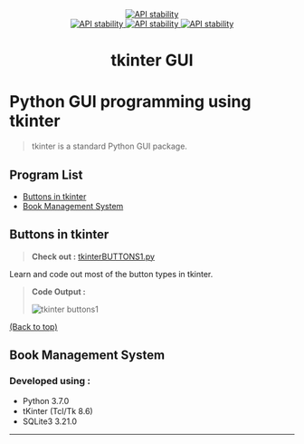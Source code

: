 <div align="center">
  <a href="https://www.python.org/">
    <img src="http://ForTheBadge.com/images/badges/made-with-python.svg"
      alt="API stability" />
  </a>
</div>

<div align="center">
  <!-- Contributors -->
  <a href="https://github.com/somrajchowdhury/Python_GUI_tkinter/graphs/contributors">
    <img src="https://img.shields.io/badge/contributor(s)-1-red.svg"
      alt="API stability" />
  </a>

  <!-- Python Version -->
  <a href="https://github.com/somrajchowdhury/PythonCodes/">
    <img src="https://img.shields.io/badge/Python-3.x-blue.svg"
      alt="API stability" />
  </a>
  
  <!-- Number of Codes -->
  <a href="https://github.com/somrajchowdhury/PythonCodes/">
    <img src="https://img.shields.io/badge/1-codes-brightgreen.svg"
      alt="API stability" />
  </a>
</div>

<h1 align="center">tkinter GUI</h1>

# Python GUI programming using tkinter

> tkinter is a standard Python GUI package.

## Program List

- [Buttons in tkinter](#buttons-in-tkinter)
- [Book Management System](#book-management-system)

## Buttons in tkinter

> **Check out :** [tkinterBUTTONS1.py](https://github.com/somrajchowdhury/Python_GUI_tkinter/blob/master/tkinterBUTTONS1.py)

Learn and code out most of the button types in tkinter.
> **Code Output :** 
>
> ![tkinter buttons1](https://github.com/somrajchowdhury/Python_GUI_tkinter/blob/master/img/tkinterButtons1.png "tkinter buttons1")
>
[(Back to top)](#program-list)

## Book Management System

### Developed using :

- Python 3.7.0 <img src='https://i.imgur.com/QbZcwbk.png' width=15>
- tKinter (Tcl/Tk 8.6) <img src='https://i.imgur.com/fkNo1xh.png' width=15>
- SQLite3 3.21.0 <img src='https://i.imgur.com/n1Wjdv4.png' width=15>

---
